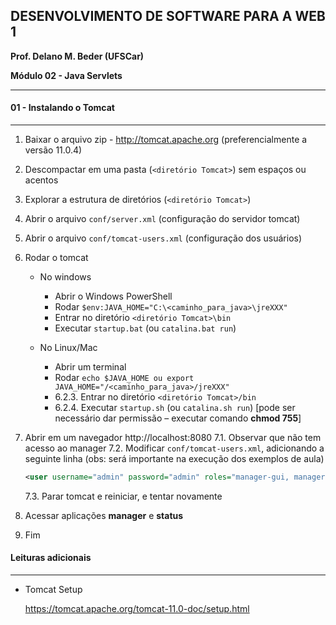 ## DESENVOLVIMENTO DE SOFTWARE PARA A WEB 1

**Prof. Delano M. Beder (UFSCar)**

**Módulo 02 - Java Servlets**
- - -

#### 01 - Instalando o Tomcat


* * *



1. Baixar o arquivo zip - http://tomcat.apache.org (preferencialmente a versão 11.0.4)

2. Descompactar em uma pasta (`<diretório Tomcat>`) sem espaços ou acentos

3. Explorar a estrutura de diretórios (`<diretório Tomcat>`)

4. Abrir o arquivo `conf/server.xml` (configuração do servidor tomcat)

5. Abrir o arquivo `conf/tomcat-users.xml` (configuração dos usuários)

6. Rodar o tomcat
    - No windows
        - Abrir o Windows PowerShell
        - Rodar `$env:JAVA_HOME="C:\<caminho_para_java>\jreXXX"`
        - Entrar no diretório `<diretório Tomcat>\bin`
        - Executar `startup.bat` (ou `catalina.bat run`)
        
    - No Linux/Mac
        - Abrir um terminal
        - Rodar `echo $JAVA_HOME ou export JAVA_HOME="/<caminho_para_java>/jreXXX"`
        - 6.2.3. Entrar no diretório `<diretório Tomcat>/bin`
        - 6.2.4. Executar `startup.sh` (ou `catalina.sh run`) 
        [pode ser necessário dar permissão – executar comando **chmod 755**]
7. Abrir em um navegador http://localhost:8080 
   7.1. Observar que não tem acesso ao manager
   7.2. Modificar `conf/tomcat-users.xml`, adicionando a seguinte linha (obs: será importante na execução dos exemplos de aula)
    ```xml
    <user username="admin" password="admin" roles="manager-gui, manager-script" />
    ```
    7.3. Parar tomcat e reiniciar, e tentar novamente

8. Acessar aplicações **manager** e **status**

9. Fim



#### Leituras adicionais

- - -

- Tomcat Setup

  https://tomcat.apache.org/tomcat-11.0-doc/setup.html
